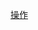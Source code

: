 <!--
 * @Date: 2022-08-20
 * @Author: 马晓川 724503670@qq.com
 * @LastEditors: 马晓川 724503670@qq.com
 * @LastEditTime: 2022-08-21
 * @Description: 
-->
<!--
 * @Date: 2022-08-20
 * @Author: 马晓川 724503670@qq.com
 * @LastEditors: 马晓川 724503670@qq.com
 * @LastEditTime: 2022-08-20
 * @Description: 
-->
[操作](https://www.bilibili.com/video/av681541139?vd_source=3d9e9a0e7677ae790c38995a8e2d121a)